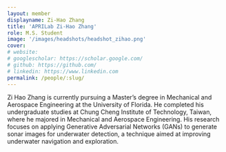 ```yaml
---
layout: member
displayname: Zi-Hao Zhang 
title: 'APRILab Zi-Hao Zhang'
role: M.S. Student
image: '/images/headshots/headshot_zihao.png'
cover:
# website: 
# googlescholar: https://scholar.google.com/
# github: https://github.com/
# linkedin: https://www.linkedin.com
permalink: /people/:slug/
---
```

<!-- Put your biography here -->
Zi Hao Zhang is currently pursuing a Master’s degree in Mechanical and Aerospace Engineering at the University of Florida. He completed his undergraduate studies at Chung Cheng Institute of Technology, Taiwan, where he majored in Mechanical and Aerospace Engineering. His research focuses on applying Generative Adversarial Networks (GANs) to generate sonar images for underwater detection, a technique aimed at improving underwater navigation and exploration.
<!-- Email:  -->